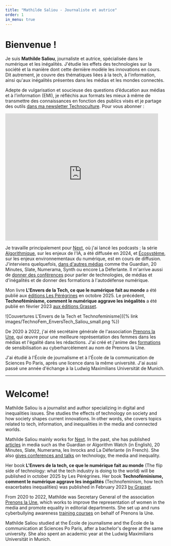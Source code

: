 ```yaml
---
title: "Mathilde Saliou - Journaliste et autrice"
order: 1
in_menu: true
---
```

# Bienvenue !

Je suis **Mathilde Saliou**, journaliste et autrice, spécialisée dans le numérique et les inégalités. J'étudie les effets des technologies sur la société et la manière dont cette dernière modèle les innovations en cours. Dit autrement, je couvre des thématiques liées à la tech, à l'information, ainsi qu'aux inégalités présentes dans les médias et les mondes connectés.

Adepte de vulgarisation et soucieuse des questions d’éducation aux médias et à l’information (EMI), je réfléchis aux formats les mieux à même de transmettre des connaissances en fonction des publics visés et je partage des outils [dans ma newsletter Technoculture](https://technoculture.kessel.media?source_type=social_network). Pour vous abonner :

<iframe
  src="https://technoculture.kessel.media/iframe"
  width="480"
  height="400"
  frameborder="0"
  scrolling="no"
>
</iframe>

Je travaille principalement pour [Next](https://next.ink/public-profile/?id=54), où j'ai lancé les podcasts : la série [Algorithmique](https://next.ink/podcast/algorithmique-next-lance-son-premier-podcast/), sur les enjeux de l'IA, a été diffusée en 2024, et [Écosystème](https://next.ink/podcast/next-lance-ecosysteme-une-nouvelle-serie-audio-sur-les-enjeux-environnementaux-du-numerique/), sur les enjeux environnementaux du numérique, est en cours de diffusion. J'interviens quelquefois, [dans d'autres médias](https://mathildesaliou.com/portfolio.html) comme the Guardian, 20 Minutes, Slate, Numerama, Synth ou encore La Déferlante. Il m'arrive aussi de [donner des conférences](https://mathildesaliou.com/evenements.html) pour parler de technologies, de médias et d'inégalités et de donner des formations à l'autodéfense numérique.

Mon livre **L'Envers de la Tech, ce que le numérique fait au monde** a été publié aux [éditions Les Pérégrines](https://editionslesperegrines.fr/fr/books/lenvers-de-la-tech) en octobre 2025. Le précédent,  **Technoféminisme, comment le numérique aggrave les inégalités** a été publié en février 2023 [aux éditions Grasset](https://www.grasset.fr/livres/technofeminisme-9782246828822).

![Couvertures L'Envers de la Tech et Technofeminisme]({% link images/TechnoFem_EnversTech_Saliou_small.png %})

De 2020 à 2022, j'ai été secrétaire générale de l'association [Prenons la Une](https://prenonslaune.fr/), qui œuvre pour une meilleure représentation des femmes dans les médias et l'égalité dans les rédactions. J'ai créé et j'anime des [formations](https://prenonslaune.fr/2020/11/cyberharcelement-journaliste/) de sensibilisation au cyberharcèlement au nom de Prenons la Une.

J'ai étudié à l'École de journalisme et à l'École de la communication de Sciences Po Paris, après une licence dans la même université. J'ai aussi passé une année d'échange à la Ludwig Maximilians Universität de Munich.

---------
# Welcome!

Mathilde Saliou is a journalist and author specializing in digital and inequalities issues. She studies the effects of technology on society and how society shapes current innovations. In other words, she covers topics related to tech, information, and inequalities in the media and connected worlds.

Mathilde Saliou mainly works for [Next](https://next.ink/). In the past, she has published [articles](https://mathildesaliou.com/portfolio.html) in media such as the Guardian or Algorithm Watch (in English), 20 Minutes, Slate, Numerama, les Inrocks and La Déferlante (in French). She also [gives conferences and talks](https://mathildesaliou.com/evenements.html) on technology, the media and inequality.

Her book __L'Envers de la tech, ce que le numérique fait au monde__ (The flip side of technology: what the tech industry is doing to the world) will be published in october 2025 by Les Pérégrines. Her book __Technoféminisme, comment le numérique aggrave les inégalités__ (Technofeminism, how tech exacerbates inequalities) was published in February 2023 [by Grasset](https://www.grasset.fr/livres/technofeminisme-9782246828822).

From 2020 to 2022, Mathilde was Secretary General of the association [Prenons la Une](https://prenonslaune.fr/), which works to improve the representation of women in the media and promote equality in editorial departments. She set up and runs cyberbullying awareness [training courses](https://prenonslaune.fr/2020/11/cyberharcelement-journaliste/) on behalf of Prenons la Une.

Mathilde Saliou studied at the École de journalisme and the École de la communication at Sciences Po Paris, after a bachelor's degree at the same university. She also spent an academic year at the Ludwig Maximilians Universität in Munich.
<a rel="me" style="color:white;" href="https://piaille.fr/@mathildesaliou">Mastodon</a> 